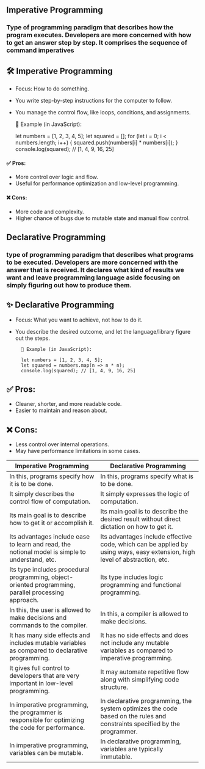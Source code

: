## Imperative Programming
### Type of programming paradigm that describes how the program executes. Developers are more concerned with how to get an answer step by step. It comprises the sequence of command imperatives

## 🛠 Imperative Programming

+ Focus: How to do something.
+ You write step-by-step instructions for the computer to follow.
+ You manage the control flow, like loops, conditions, and assignments.

    🔸 Example (in JavaScript):
    
    let numbers = [1, 2, 3, 4, 5];
    let squared = [];
    for (let i = 0; i < numbers.length; i++) {
      squared.push(numbers[i] * numbers[i]);
    }
    console.log(squared); // [1, 4, 9, 16, 25]

#### ✅ Pros:

+ More control over logic and flow.
+ Useful for performance optimization and low-level programming.

#### ❌ Cons:

+ More code and complexity.
+ Higher chance of bugs due to mutable state and manual flow control.

## Declarative Programming
### type of programming paradigm that describes what programs to be executed. Developers are more concerned with the answer that is received. It declares what kind of results we want and leave programming language aside focusing on simply figuring out how to produce them.

## ✨ Declarative Programming

+ Focus: What you want to achieve, not how to do it.
+ You describe the desired outcome, and let the language/library figure out the steps.

        🔸 Example (in JavaScript):
        
        let numbers = [1, 2, 3, 4, 5];
        let squared = numbers.map(n => n * n);
        console.log(squared); // [1, 4, 9, 16, 25]

## ✅ Pros:

+ Cleaner, shorter, and more readable code.
+ Easier to maintain and reason about.

## ❌ Cons:

+ Less control over internal operations.
+ May have performance limitations in some cases.

Imperative Programming | Declarative Programming  
---- | ----
In this, programs specify how it is to be done.  | In this, programs specify what is to be done.  
It simply describes the control flow of computation.  | It simply expresses the logic of computation.  
Its main goal is to describe how to get it or accomplish it.  | Its main goal is to describe the desired result without direct dictation on how to get it.  
Its advantages include ease to learn and read, the notional model is simple to understand, etc.  | Its advantages include effective code, which can be applied by using ways, easy extension, high level of abstraction, etc.  
Its type includes procedural programming, object-oriented programming, parallel processing approach.  | Its type includes logic programming and functional programming.  
In this, the user is allowed to make decisions and commands to the compiler. | In this, a compiler is allowed to make decisions.  
It has many side effects and includes mutable variables as compared to declarative programming. | It has no side effects and does not include any mutable variables as compared to imperative programming.  
It gives full control to developers that are very important in low-level programming. | It may automate repetitive flow along with simplifying code structure. 
In imperative programming, the programmer is responsible for optimizing the code for performance. | In declarative programming, the system optimizes the code based on the rules and constraints specified by the programmer.
In imperative programming, variables can be mutable. | In declarative programming, variables are typically immutable.

